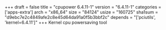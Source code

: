 +++
draft = false
title = "cpupower 6.4.11-1"
version = "6.4.11-1"
categories = ['apps-extra']
arch = "x86_64"
size = "84124"
usize = "160725"
sha1sum = "d9ebc7e2c4849afe2c8e45d64da91a0f5b3bbf2c"
depends = "['pciutils', 'kernel=6.4.11']"
+++
Kernel cpu powersaving tool